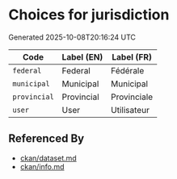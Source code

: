 # Choices for jurisdiction

Generated 2025-10-08T20:16:24 UTC

| Code | Label (EN) | Label (FR) |
|------|------------|------------|
| `federal` | Federal | Fédérale |
| `municipal` | Municipal | Municipal |
| `provincial` | Provincial | Provinciale |
| `user` | User | Utilisateur |


## Referenced By

- [ckan/dataset.md](../ckan/dataset.md)
- [ckan/info.md](../ckan/info.md)

